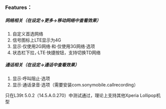 ### Features：
##### 网络相关（在设定->更多->移动网络中查看效果）
1. 自定义首选网络
2. 信号图标上LTE显示为4G
3. 显示·仅使用2G网络·和·仅使用3G网络·选项
4. 状态栏下拉，·LTE·快捷按钮，支持切换TD网络

##### 通话相关（在设定->通话中查看效果）
1. 显示·呼叫阻止·选项
2. 显示·通话录音·选项（需要安装com.sonymobile.callrecording）

只在L39t 5.0.2（14.5.A.0.270）中测试通过，理论上支持其他Xperia Lollipop机型
